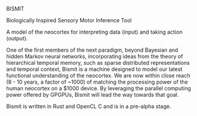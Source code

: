 BISMIT

Biologically Inspired Sensory Motor Inference Tool

A model of the neocortex for interpreting data (input) and taking action (output).

One of the first members of the next paradigm, beyond Bayesian and hidden Markov neural networks, incorporating ideas from the theory of hierarchical temporal memory, such as sparse distributed representations and temporal context, Bismit is a machine designed to model our latest functional understanding of the neocortex. We are now within close reach (8 - 10 years, a factor of ~1000) of matching the processing power of the human neocortex on a $1000 device. By leveraging the parallel computing power offered by GPGPUs, Bismit will lead the way towards that goal.

Bismit is written in Rust and OpenCL C and is in a pre-alpha stage.
